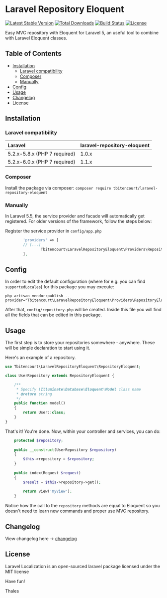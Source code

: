 # Laravel Repository Eloquent

[![Latest Stable Version](https://poser.pugx.org/tbitencourt/laravel-repository-eloquent/v/stable)](https://packagist.org/packages/tbitencourt/laravel-repository-eloquent)
[![Total Downloads](https://poser.pugx.org/tbitencourt/laravel-repository-eloquent/downloads)](https://packagist.org/packages/tbitencourt/laravel-repository-eloquent)
[![Build Status](https://travis-ci.org/tbitencourt/laravel-repository-eloquent.png)](https://travis-ci.org/tbitencourt/laravel-repository-eloquent)
[![License](https://poser.pugx.org/tbitencourt/laravel-repository-eloquent/license)](https://packagist.org/packages/tbitencourt/laravel-repository-eloquent)

Easy MVC repository with Eloquent for Laravel 5, an useful tool to combine with Laravel Eloquent classes.

## Table of Contents

- <a href="#installation">Installation</a>
    - <a href="#laravel-compatibility">Laravel compatibility</a>
    - <a href="#composer">Composer</a>
    - <a href="#manually">Manually</a>
- <a href="#config">Config</a>
- <a href="#usage">Usage</a>
- <a href="#changelog">Changelog</a>
- <a href="#license">License</a>

## Installation

### Laravel compatibility

 Laravel      | laravel-repository-eloquent
:-------------|:----------
 5.2.x-5.8.x (PHP 7 required) | 1.0.x
 5.2.x-6.0.x (PHP 7 required) | 1.1.x

### Composer

Install the package via composer: `composer require tbitencourt/laravel-repository-eloquent`

### Manually

In Laravel 5.5, the service provider and facade will automatically get registered. For older versions of the framework, follow the steps below:

Register the service provider in `config/app.php`

```php
        'providers' => [
		// [...]
                Tbitencourt\LaravelRepositoryEloquent\Providers\RepositoryEloquentServiceProvider::class,
        ],
```

## Config

In order to edit the default configuration (where for e.g. you can find `supportedLocales`) for this package you may execute:

```
php artisan vendor:publish --provider="Tbitencourt\LaravelRepositoryEloquent\Providers\RepositoryEloquentServiceProvider"
```

After that, `config/repository.php` will be created. Inside this file you will find all the fields that can be edited in this package.

## Usage

The first step is to store your repositories somewhere - anywhere. These will be simple declaration to start using it.

Here's an example of a repository.

```php
use Tbitencourt\LaravelRepositoryEloquent\RepositoryEloquent;

class UserRepository extends RepositoryEloquent {

    /**
     * Specify \Illuminate\Database\Eloquent\Model class name
     * @return string
     */
    public function model()
    {
        return User::class;
    }
}
```

That's it! You're done. Now, within your controller and services, you can do:

```php
    protected $repository;
    
    public __construct(UserRepository $repository)
    {
        $this->repository = $repository;
    }
    
    public index(Request $request)
    {
        $result = $this->repository->get();
        
        return view('myView');
    }
```

Notice how the call to the `repository` methods are equal to Eloquent so you doesn't need to learn new commands and proper use MVC repository.

## Changelog

View changelog here -> [changelog](CHANGELOG.md)

## License

Laravel Localization is an open-sourced laravel package licensed under the MIT license


Have fun!

Thales
